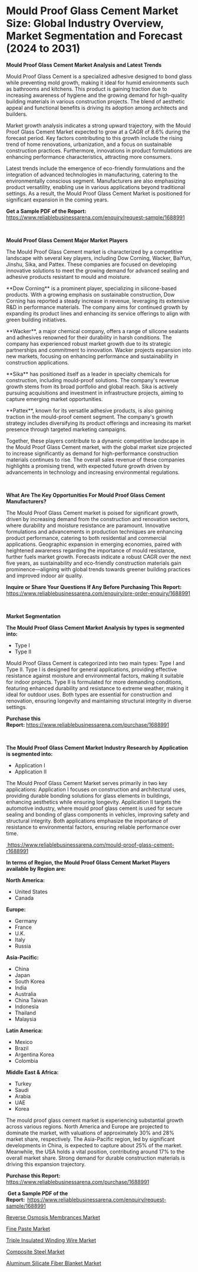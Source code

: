 <p><h1>Mould Proof Glass Cement Market Size: Global Industry Overview, Market Segmentation and Forecast (2024 to 2031)</h1></p><p><strong>Mould Proof Glass Cement Market Analysis and Latest Trends</strong></p>
<p><p>Mould Proof Glass Cement is a specialized adhesive designed to bond glass while preventing mold growth, making it ideal for humid environments such as bathrooms and kitchens. This product is gaining traction due to increasing awareness of hygiene and the growing demand for high-quality building materials in various construction projects. The blend of aesthetic appeal and functional benefits is driving its adoption among architects and builders.</p><p>Market growth analysis indicates a strong upward trajectory, with the Mould Proof Glass Cement Market expected to grow at a CAGR of 8.6% during the forecast period. Key factors contributing to this growth include the rising trend of home renovations, urbanization, and a focus on sustainable construction practices. Furthermore, innovations in product formulations are enhancing performance characteristics, attracting more consumers.</p><p>Latest trends include the emergence of eco-friendly formulations and the integration of advanced technologies in manufacturing, catering to the environmentally conscious segment. Manufacturers are also emphasizing product versatility, enabling use in various applications beyond traditional settings. As a result, the Mould Proof Glass Cement Market is positioned for significant expansion in the coming years.</p></p>
<p><strong>Get a Sample PDF of the Report:&nbsp;</strong> <a href="https://www.reliablebusinessarena.com/enquiry/request-sample/1688991?utm_campaign=1480&utm_medium=2&utm_source=Github&utm_content=ia&utm_term=17102024&utm_id=mould-proof-glass-cement">https://www.reliablebusinessarena.com/enquiry/request-sample/1688991</a></p>
<p>&nbsp;</p>
<p><strong>Mould Proof Glass Cement Major Market Players</strong></p>
<p><p>The Mould Proof Glass Cement market is characterized by a competitive landscape with several key players, including Dow Corning, Wacker, BaiYun, Jinshu, Sika, and Pattex. These companies are focused on developing innovative solutions to meet the growing demand for advanced sealing and adhesive products resistant to mould and moisture.</p><p>**Dow Corning** is a prominent player, specializing in silicone-based products. With a growing emphasis on sustainable construction, Dow Corning has reported a steady increase in revenue, leveraging its extensive R&D in performance materials. The company aims for continued growth by expanding its product lines and enhancing its service offerings to align with green building initiatives.</p><p>**Wacker**, a major chemical company, offers a range of silicone sealants and adhesives renowned for their durability in harsh conditions. The company has experienced robust market growth due to its strategic partnerships and commitment to innovation. Wacker projects expansion into new markets, focusing on enhancing performance and sustainability in construction applications.</p><p>**Sika** has positioned itself as a leader in specialty chemicals for construction, including mould-proof solutions. The company's revenue growth stems from its broad portfolio and global reach. Sika is actively pursuing acquisitions and investment in infrastructure projects, aiming to capture emerging market opportunities.</p><p>**Pattex**, known for its versatile adhesive products, is also gaining traction in the mould-proof cement segment. The company's growth strategy includes diversifying its product offerings and increasing its market presence through targeted marketing campaigns.</p><p>Together, these players contribute to a dynamic competitive landscape in the Mould Proof Glass Cement market, with the global market size projected to increase significantly as demand for high-performance construction materials continues to rise. The overall sales revenue of these companies highlights a promising trend, with expected future growth driven by advancements in technology and increasing environmental regulations.</p></p>
<p>&nbsp;</p>
<p><strong>What Are The Key Opportunities For Mould Proof Glass Cement Manufacturers?</strong></p>
<p><p>The Mould Proof Glass Cement market is poised for significant growth, driven by increasing demand from the construction and renovation sectors, where durability and moisture resistance are paramount. Innovative formulations and advancements in production techniques are enhancing product performance, catering to both residential and commercial applications. Geographic expansion in emerging economies, paired with heightened awareness regarding the importance of mould resistance, further fuels market growth. Forecasts indicate a robust CAGR over the next five years, as sustainability and eco-friendly construction materials gain prominence—aligning with global trends towards greener building practices and improved indoor air quality.</p></p>
<p><strong>Inquire or Share Your Questions If Any Before Purchasing This Report:</strong> <a href="https://www.reliablebusinessarena.com/enquiry/pre-order-enquiry/1688991?utm_campaign=1480&utm_medium=2&utm_source=Github&utm_content=ia&utm_term=17102024&utm_id=mould-proof-glass-cement">https://www.reliablebusinessarena.com/enquiry/pre-order-enquiry/1688991</a></p>
<p>&nbsp;</p>
<p><strong>Market Segmentation</strong></p>
<p><strong>The Mould Proof Glass Cement Market Analysis by types is segmented into:</strong></p>
<p><ul><li>Type I</li><li>Type II</li></ul></p>
<p><p>Mould Proof Glass Cement is categorized into two main types: Type I and Type II. Type I is designed for general applications, providing effective resistance against moisture and environmental factors, making it suitable for indoor projects. Type II is formulated for more demanding conditions, featuring enhanced durability and resistance to extreme weather, making it ideal for outdoor uses. Both types are essential for construction and renovation, ensuring longevity and maintaining structural integrity in diverse settings.</p></p>
<p><strong>Purchase this Report:&nbsp;</strong><a href="https://www.reliablebusinessarena.com/purchase/1688991?utm_campaign=1480&utm_medium=2&utm_source=Github&utm_content=ia&utm_term=17102024&utm_id=mould-proof-glass-cement">https://www.reliablebusinessarena.com/purchase/1688991</a></p>
<p>&nbsp;</p>
<p><strong>The Mould Proof Glass Cement Market Industry Research by Application is segmented into:</strong></p>
<p><ul><li>Application I</li><li>Application II</li></ul></p>
<p><p>The Mould Proof Glass Cement Market serves primarily in two key applications: Application I focuses on construction and architectural uses, providing durable bonding solutions for glass elements in buildings, enhancing aesthetics while ensuring longevity. Application II targets the automotive industry, where mould proof glass cement is used for secure sealing and bonding of glass components in vehicles, improving safety and structural integrity. Both applications emphasize the importance of resistance to environmental factors, ensuring reliable performance over time.</p></p>
<p><a href="https://www.reliablebusinessarena.com/mould-proof-glass-cement-r1688991?utm_campaign=1480&utm_medium=2&utm_source=Github&utm_content=ia&utm_term=17102024&utm_id=mould-proof-glass-cement">&nbsp;https://www.reliablebusinessarena.com/mould-proof-glass-cement-r1688991</a></p>
<p><strong>In terms of Region, the Mould Proof Glass Cement Market Players available by Region are:</strong></p>
<p>
    <p> <strong> North America: </strong>
        <ul>
            <li>United States</li>
            <li>Canada</li>
        </ul>
        </p> 
    <p> <strong> Europe: </strong>
        <ul>
            <li>Germany</li>
            <li>France</li>
            <li>U.K.</li>
            <li>Italy</li>
            <li>Russia</li>
        </ul>
        </p> 
    <p> <strong> Asia-Pacific: </strong>
        <ul>
            <li>China</li>
            <li>Japan</li>
            <li>South Korea</li>
            <li>India</li>
            <li>Australia</li>
            <li>China Taiwan</li>
            <li>Indonesia</li>
            <li>Thailand</li>
            <li>Malaysia</li>
        </ul>
        </p> 
    <p> <strong> Latin America: </strong>
        <ul>
            <li>Mexico</li>
            <li>Brazil</li>
            <li>Argentina Korea</li>
            <li>Colombia</li>
        </ul>
        </p> 
    <p> <strong> Middle East & Africa: </strong>
        <ul>
            <li>Turkey</li>
            <li>Saudi</li>
            <li>Arabia</li>
            <li>UAE</li>
            <li>Korea</li>
        </ul>
    </p>
    </p>
<p><p>The mould proof glass cement market is experiencing substantial growth across various regions. North America and Europe are projected to dominate the market, with valuations of approximately 30% and 28% market share, respectively. The Asia-Pacific region, led by significant developments in China, is expected to capture about 25% of the market. Meanwhile, the USA holds a vital position, contributing around 17% to the overall market share. Strong demand for durable construction materials is driving this expansion trajectory.</p></p>
<p><strong>Purchase this Report: </strong><a href="https://www.reliablebusinessarena.com/purchase/1688991?utm_campaign=1480&utm_medium=2&utm_source=Github&utm_content=ia&utm_term=17102024&utm_id=mould-proof-glass-cement">https://www.reliablebusinessarena.com/purchase/1688991</a></p>
<p>&nbsp;<strong>Get a Sample PDF of the Report:&nbsp;&nbsp;</strong><a href="https://www.reliablebusinessarena.com/enquiry/request-sample/1688991?utm_campaign=1480&utm_medium=2&utm_source=Github&utm_content=ia&utm_term=17102024&utm_id=mould-proof-glass-cement">https://www.reliablebusinessarena.com/enquiry/request-sample/1688991</a></p>
<p><strong></strong></p>
<p><p><a href="https://github.com/mahnoor2003/Market-Research-Report-List-6/blob/main/reverse-osmosis-membrances-market.md?utm_campaign=1480&utm_medium=2&utm_source=Github&utm_content=ia&utm_term=17102024&utm_id=mould-proof-glass-cement">Reverse Osmosis Membrances Market</a></p><p><a href="https://www.linkedin.com/pulse/influencing-factors-fine-paste-market-insights-growth-projections-zcd2f?utm_campaign=1480&utm_medium=2&utm_source=Github&utm_content=ia&utm_term=17102024&utm_id=mould-proof-glass-cement">Fine Paste Market</a></p><p><a href="https://www.linkedin.com/pulse/triple-insulated-winding-wire-market-outlook-share-analysis-hl00f?utm_campaign=1480&utm_medium=2&utm_source=Github&utm_content=ia&utm_term=17102024&utm_id=mould-proof-glass-cement">Triple Insulated Winding Wire Market</a></p><p><a href="https://www.linkedin.com/pulse/composite-steel-market-outlook-forecast-from-2024-2031-revidease-j7uvf?utm_campaign=1480&utm_medium=2&utm_source=Github&utm_content=ia&utm_term=17102024&utm_id=mould-proof-glass-cement">Composite Steel Market</a></p><p><a href="https://www.linkedin.com/pulse/in-depth-aluminum-silicate-fiber-blanket-market-review-size-tjswf?utm_campaign=1480&utm_medium=2&utm_source=Github&utm_content=ia&utm_term=17102024&utm_id=mould-proof-glass-cement">Aluminum Silicate Fiber Blanket Market</a></p></p>